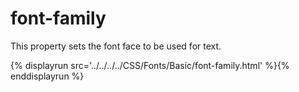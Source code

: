 # font-family
This property sets the font face to be used for text.

{% displayrun src='../../../../CSS/Fonts/Basic/font-family.html' %}{% enddisplayrun %}

